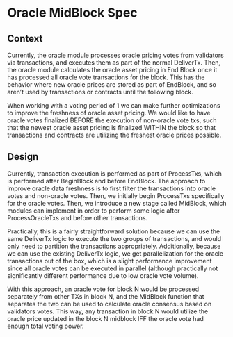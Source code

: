 # Oracle MidBlock Spec

## Context

Currently, the oracle module processes oracle pricing votes from validators via transactions, and executes them as part of the normal DeliverTx. Then, the oracle module calculates the oracle asset pricing in End Block once it has processed all oracle vote transactions for the block. This has the behavior where new oracle prices are stored as part of EndBlock, and so aren’t used by transactions or contracts until the following block.

When working with a voting period of 1 we can make further optimizations to improve the freshness of oracle asset pricing. We would like to have oracle votes finalized BEFORE the execution of non-oracle vote txs, such that the newest oracle asset pricing is finalized WITHIN the block so that transactions and contracts are utilizing the freshest oracle prices possible.

## Design

Currently, transaction execution is performed as part of ProcessTxs, which is performed after BeginBlock and before EndBlock. The approach to improve oracle data freshness is to first filter the transactions into oracle votes and non-oracle votes. Then, we initially begin ProcessTxs specifically for the oracle votes. Then, we introduce a new stage called MidBlock, which modules can implement in order to perform some logic after ProcessOracleTxs and before other transactions.

Practically, this is a fairly straightforward solution because we can use the same DeliverTx logic to execute the two groups of transactions, and would only need to partition the transactions appropriately. Additionally, because we can use the existing DeliverTx logic, we get parallelization for the oracle transactions out of the box, which is a slight performance improvement since all oracle votes can be executed in parallel (although practically not significantly different performance due to low oracle vote volume).

With this approach, an oracle vote for block N would be processed separately from other TXs in block N, and the MidBlock function that separates the two can be used to calculate oracle consensus based on validators votes. This way, any transaction in block N would utilize the oracle price updated in the block N midblock IFF the oracle vote had enough total voting power.
